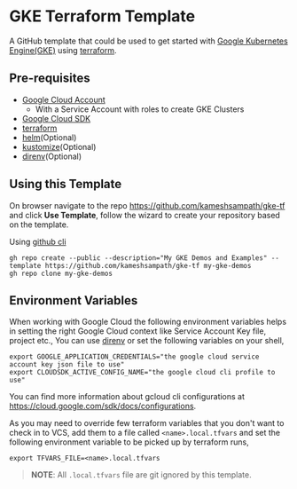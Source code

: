 # GKE Terraform Template

A GitHub template that could be used to get started with [Google Kubernetes Engine(GKE)](https://cloud.google.com/kubernetes-engine) using [terraform](https://terraform.build).

## Pre-requisites

- [Google Cloud Account](https://cloud.google.com)
  - With a Service Account with roles to create GKE Clusters
- [Google Cloud SDK](https://cloud.google.com/sdk)
- [terraform](https://terraform.build)
- [helm](https://helm.sh)(Optional)
- [kustomize](https://kustomize.io)(Optional)
- [direnv](https://direnv.net)(Optional)

## Using this Template

On browser navigate to the repo <https://github.com/kameshsampath/gke-tf> and click **Use Template**, follow the wizard to create your repository based on the template.

Using [github cli](https://cli.github.com/)

```shell
gh repo create --public --description="My GKE Demos and Examples" --template https://github.com/kameshsampath/gke-tf my-gke-demos
gh repo clone my-gke-demos
```

## Environment Variables

When working with Google Cloud the following environment variables helps in setting the right Google Cloud context like Service Account Key file, project etc., You can use [direnv](https://direnv.net) or set the following variables on your shell,

```shell
export GOOGLE_APPLICATION_CREDENTIALS="the google cloud service account key json file to use"
export CLOUDSDK_ACTIVE_CONFIG_NAME="the google cloud cli profile to use"
```

You can find more information about gcloud cli configurations at <https://cloud.google.com/sdk/docs/configurations>.

As you may need to override few terraform variables that you don't want to check in to VCS, add them to a file called `<name>.local.tfvars` and set the following environment variable to be picked up by terraform runs,

```shell
export TFVARS_FILE=<name>.local.tfvars
```

>**NOTE**: All `.local.tfvars` file are git ignored by this template.
